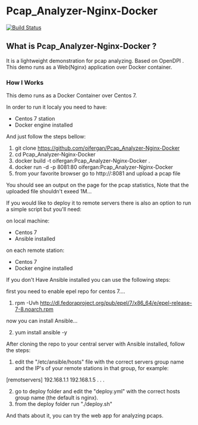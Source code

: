 # Pcap_Analyzer-Nginx-Docker

[![Build Status](https://travis-ci.org/oifergan/Pcap_Analyzer-Nginx-Docker.png?branch=dev)](https://travis-ci.org/oifergan/Pcap_Analyzer-Nginx-Docker)

## What is Pcap_Analyzer-Nginx-Docker ?

It is a lightweight demonstration for pcap analyzing. Based on OpenDPI . This demo runs as a Web(Nginx) application over Docker container.

### How I Works

This demo runs as a Docker Container over Centos 7. 

In order to run it localy you need to have:

- Centos 7 station
- Docker engine installed

And just follow the steps bellow:

1. git clone https://github.com/oifergan/Pcap_Analyzer-Nginx-Docker
2. cd Pcap_Analyzer-Nginx-Docker
3. docker build -t oifergan:Pcap_Analyzer-Nginx-Docker .
4. docker run -d -p 8081:80 oifergan:Pcap_Analyzer-Nginx-Docker
5. from your favorite browser go to http://<your IP>:8081 and upload a pcap file

You should see an output on the page for the pcap statistics, Note that the uploaded file shouldn't exeed 1M...
 


If you would like to deploy it to remote servers there is also an option to run a simple script but you'll need:

on local machine:

- Centos 7
- Ansible installed

on each remote station:

- Centos 7
- Docker engine installed


If you don't Have Ansible installed you can use the following steps:

first you need to enable epel repo for centos 7....

1. rpm -Uvh http://dl.fedoraproject.org/pub/epel/7/x86_64/e/epel-release-7-8.noarch.rpm 

now you can install Ansible...

2. yum install ansible -y


After cloning the repo to your central server with Ansible installed, follow the steps:

1. edit the "/etc/ansible/hosts" file with the correct servers group name and the IP's of your remote stations in that group, for example:

[remotservers]
192.168.1.1
192.168.1.5
.
.
.

2. go to deploy folder and edit the "deploy.yml" with the correct hosts group name (the default is nginx).
3. from the deploy folder run "./deploy.sh"

And thats about it, you can try the web app for analyzing pcaps.



